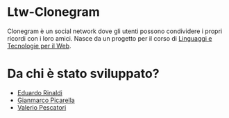 # Ltw-Clonegram
Clonegram è un social network dove gli utenti possono condividere i propri ricordi con i loro amici.
Nasce da un progetto per il corso di [Linguaggi e Tecnologie per il Web](http://www.dis.uniroma1.it/rosati/lw/).
# Da chi è stato sviluppato?
* [Eduardo Rinaldi](https://github.com/edu-rinaldi)
* [Gianmarco Picarella](https://github.com/gianmarcopicarella)
* [Valerio Pescatori](https://github.com/valerio-pescatori)